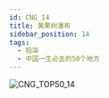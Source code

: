 ```yaml
---
id: CNG_14
title: 黄果树瀑布
sidebar_position: 14
tags:
  - 拾柒
  - 中国一生必去的50个地方
---
```

![CNG_TOP50_14](/img/love/CNG_TOP50/14.png)
